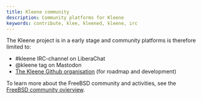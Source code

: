 ```yaml
---
title: Kleene community
description: Community platforms for Kleene
keywords: contribute, klee, kleened, kleene, irc
---
```


The Kleene project is in a early stage and community platforms is therefore
limited to:

- #kleene IRC-channel on LiberaChat
- @kleene tag on Mastodon
- [The Kleene Github organisation](https://github.com/kleene) (for roadmap and development)

To learn more about the FreeBSD community and activities, see the
[FreeBSD community ovierview](https://www.freebsd.org/community/).
